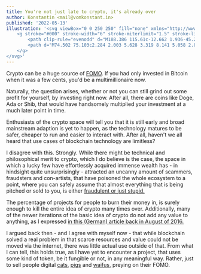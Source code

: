```yaml
---
title: You're not just late to crypto, it's already over
author: Konstantin <mail@vomkonstant.in>
published: '2022-05-13'
illustration: '<svg viewBox="0 0 250 250" fill="none" xmlns="http://www.w3.org/2000/svg">
    <g stroke="#000" stroke-width="6" stroke-miterlimit="1.5" stroke-linecap="round" stroke-linejoin="round">
        <path clip-rule="evenodd" d="M188.386 115.61c-12.662 1.936-45.233 6.408-32 27.304-22.24-15.817-25.982 40.57-25.657 44.338-2.032-11.156-7.48-43.078-16.051-47.305-3.486-1.719-9.435 2.664-12.518 4.368 1.357-3.158 4.078-6.756 2.747-10.332-1.13-3.034-6.001-4.287-8.666-5.274-8.09-2.999-16.821-4.357-24.75-7.614 9.984-.621 21.591-4.561 29.306-11.113 4.662-3.959 6.902-10.177 1.238-14.578 17.311 2.86 19.516-10.068 21.278-24.291 1.256-10.136 2.778-20.308 3.77-30.507 1.173 4.062 2.307 8.123 3.335 12.225 3.44 13.717 4.058 44.782 24.714 38.618-8.558 20.986 21.252 21.145 33.254 24.161z" stroke-width="10.71426"/>
        <path d="M74.502 75.103c2.284 2.003 5.628 3.319 8.141 5.058 2.87 1.986 5.76 4.664 8.932 6.15M165.43 83.057c7.457-5.712 14.754-11.866 21.902-17.972M125.511 9.821c.417 5.27.233 10.986 1.46 16.161M52.425 121.71c-11.18.326-22.763 2.825-33.675 5.264M90.032 159.421c-6.358 6.878-11.19 14.789-17.062 22.036M129.484 208.496c.379 10.543 1.933 20.95 1.978 31.541M165.253 154.834c4.955 4.82 11.292 8.123 16.518 12.703M205.566 113.615c8.079-.467 17.843 1.099 25.684-.227" stroke-width="10.71426"/>
    </g>
</svg>'
---
```


Crypto can be a huge source of [FOMO](https://en.wikipedia.org/wiki/Fear_of_missing_out). If you had only invested in Bitcoin when it was a few cents, you'd be a multimillionaire now.

Naturally, the question arises, whether or not you can still grind out some profit for yourself, by investing right now. After all, there are coins like Doge, Ada or Shib, that would have handsomely multiplied your investment at a much later point in time.

Enthusiasts of the crypto space will tell you that it is still early and broad mainstream adaption is yet to happen, as the technology matures to be safer, cheaper to run and easier to interact with. After all, haven't we all heard that use cases of blockchain technology are limitless?

I disagree with this. Strongly. While there might be technical and philosophical merit to crypto, which I do believe is the case, the space in which a lucky few have effortlessly acquired immense wealth has - in hindsight quite unsurprisingly - attracted an uncanny amount of scammers, fraudsters and con-artists, that have poisoned the whole ecosystem to a point, where you can safely assume that almost everything that is being pitched or sold to you, is either [fraudulent or just stupid.](https://web3isgoinggreat.com/)

The percentage of projects for people to burn their money in, is surely enough to kill the entire idea of crypto many times over. Additionally, many of the newer iterations of the basic idea of crypto do not add any value to anything, as I expressed [in this (German) article back in August of 2016.](https://brutkasten.com/blockchain-bullshit/)

I argued back then - and I agree with myself now - that while blockchain solved a real problem in that scarce resources and value could not be moved via the internet, there was little actual use outside of that. From what I can tell, this holds true, as I have yet to encounter a project, that uses some kind of token, be it fungible or not, in any meaningful way. Rather, just to sell people digital [cats](https://www.cryptokitties.co/), [pigs](https://www.crypt-oink.io/webapp/guest) and [waifus](https://crypko.ai/), preying on their FOMO.
